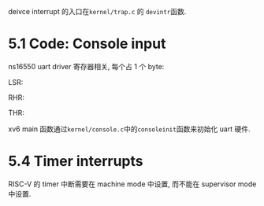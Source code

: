 deivce interrupt 的入口在`kernel/trap.c` 的 `devintr`函数.

# 5.1 Code: Console input

ns16550 uart driver 寄存器相关, 每个占 1 个 byte:

LSR:

RHR:

THR:

xv6 main 函数通过`kernel/console.c`中的`consoleinit`函数来初始化 uart 硬件.

# 5.4 Timer interrupts

RISC-V 的 timer 中断需要在 machine mode 中设置, 而不能在 supervisor mode 中设置.
